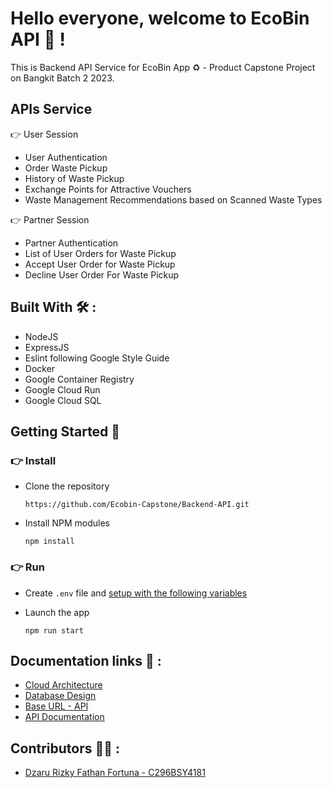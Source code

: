 # Hello everyone, welcome to EcoBin API 👋 !
This is Backend API Service for EcoBin App ♻️ - Product Capstone Project on Bangkit Batch 2 2023.

## APIs Service
👉 User Session
- User Authentication
- Order Waste Pickup
- History of Waste Pickup
- Exchange Points for Attractive Vouchers
- Waste Management Recommendations based on Scanned Waste Types

👉 Partner Session
- Partner Authentication
- List of User Orders for Waste Pickup
- Accept User Order for Waste Pickup
- Decline User Order For Waste Pickup

## Built With 🛠 :
- NodeJS
- ExpressJS
- Eslint following Google Style Guide
- Docker
- Google Container Registry
- Google Cloud Run
- Google Cloud SQL

## Getting Started 🤖

### 👉 Install
- Clone the repository

  ~~~
  https://github.com/Ecobin-Capstone/Backend-API.git
  ~~~

- Install NPM modules
  
  ~~~
  npm install
  ~~~

### 👉 Run
- Create `.env` file and [setup with the following variables](.env.example)
- Launch the app
  
  ~~~
  npm run start
  ~~~

## Documentation links 📝 :
- [Cloud Architecture](https://drive.google.com/file/d/11vhO58HDk_UwpZEwUiLRmVwL1VKsgW2z/view?usp=sharing)
- [Database Design](https://drive.google.com/drive/folders/1Tw0mEbaVTagB2iNScof-BAnyQAyGmDWm?usp=sharing)
- [Base URL - API](https://ecobin-api-irf74rus3a-et.a.run.app)
- [API Documentation](https://documenter.getpostman.com/view/29935661/2s9Ykn7gL7)

## Contributors 👨‍💻 :
- [Dzaru Rizky Fathan Fortuna - C296BSY4181](https://github.com/dzarurizkyy)

